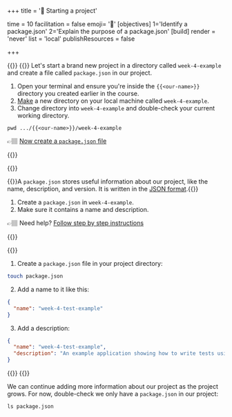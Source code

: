 +++
title = '🎒 Starting a project'

time = 10
facilitation = false
emoji= '🧩'
[objectives]
    1='Identify a package.json'
    2='Explain the purpose of a package.json'
[build]
  render = 'never'
  list = 'local'
  publishResources = false

+++

{{<tabs name="Start Project">}}
{{<tab name="🕹️ Follow along">}}
Let's start a brand new project in a directory called `week-4-example` and create a file called `package.json` in our project.

1. Open your terminal and ensure you're inside the `{{<our-name>}}` directory you created earlier in the course.
1. [Make](https://man7.org/linux/man-pages/man1/mkdir.1.html) a new directory on your local machine called `week-4-example`.
1. Change directory into `week-4-example` and double-check your current working directory.

```console
pwd .../{{<our-name>}}/week-4-example
```

👉🏽 [Now create a `package.json` file](#start-project-1)

{{</tab>}}

{{<tab name="🕹️ Create a package.json">}}

{{<note type="tip" title="Package">}}A `package.json` stores useful information about our project, like the name, description, and version. It is written in the [JSON format](https://developer.mozilla.org/en-US/docs/Learn/JavaScript/Objects/JSON).{{</note>}}

1. Create a `package.json` in `week-4-example`.
1. Make sure it contains a name and description.

👉🏽 Need help? [Follow step by step instructions](#start-project-2)

{{</tab>}}

{{<tab name="👣 Step by step">}}

1. Create a `package.json` file in your project directory:

```zsh
touch package.json
```

2. Add a name to it like this:

```json
{
  "name": "week-4-test-example"
}
```

3. Add a description:

```json
{
  "name": "week-4-test-example",
  "description": "An example application showing how to write tests using the jest framework"
}
```

{{</tab>}}
{{</tabs>}}

We can continue adding more information about our project as the project grows. For now, double-check we only have a `package.json` in our project:

```console
ls package.json
```
